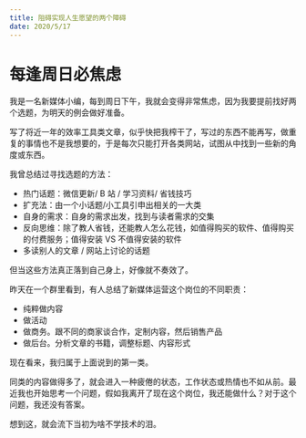 ```yaml
---
title: 阻碍实现人生愿望的两个障碍        
date: 2020/5/17           
---
```



# 每逢周日必焦虑

我是一名新媒体小编，每到周日下午，我就会变得非常焦虑，因为我要提前找好两个选题，为明天的例会做好准备。  



写了将近一年的效率工具类文章，似乎快把我榨干了，写过的东西不能再写，做重复的事情也不是我想要的，于是每次只能打开各类网站，试图从中找到一些新的角度或东西。 



我曾总结过寻找选题的方法：    

* 热门话题：微信更新/ B 站 / 学习资料/ 省钱技巧
* 扩充法：由一个小话题/小工具引申出相关的一大类
* 自身的需求：自身的需求出发，找到与读者需求的交集         
* 反向思维：除了教人省钱，还能教人怎么花钱，如值得购买的软件、值得购买的付费服务；值得安装 VS 不值得安装的软件     
* 多读别人的文章 / 网站上讨论的话题        



但当这些方法真正落到自己身上，好像就不奏效了。   



昨天在一个群里看到，有人总结了新媒体运营这个岗位的不同职责：   

* 纯粹做内容
* 做活动
* 做商务。跟不同的商家谈合作，定制内容，然后销售产品
* 做后台。分析文章的书籍，调整标题、内容形式



现在看来，我归属于上面说到的第一类。    



同类的内容做得多了，就会进入一种疲倦的状态，工作状态或热情也不如从前。最近我也开始思考一个问题，假如我离开了现在这个岗位，我还能做什么？对于这个问题，我还没有答案。   

想到这，就会流下当初为啥不学技术的泪。    
